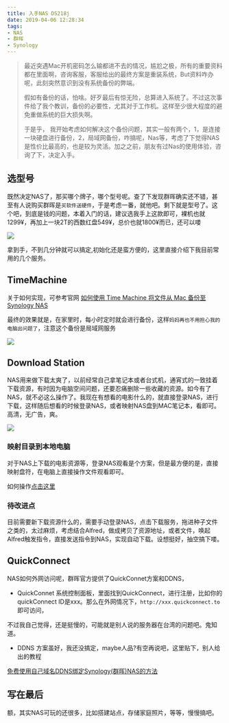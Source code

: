 ```yaml
---
title: 入手NAS DS218j
date: 2019-04-06 12:28:34
tags:
- NAS
- 群晖
- Synology
---
```

> 最近突遇Mac开机密码怎么输都进不去的情况，尴尬之极，所有的重要资料都在里面啊，咨询客服，客服给出的最终方案是重装系统，But资料咋办呢，此刻突然意识到没有系统备份的弊端。
> 
> 假如有备份的话，怕啥。好歹最后有惊无险，总算进入系统了。不过这次事件给了我个教训，备份的必要性，尤其对于工作机。这样至少很大程度的避免重做系统的巨大损失啊。
> 
> 于是乎， 我开始考虑如何解决这个备份问题，其实一般有两个，1，是连接一块硬盘进行备份，2，局域网备份，咋搞呢，Nas等，考虑了下觉得NAS是性价比最高的，也是较为灵活。加之之前，朋友有过Nas的使用体验，咨询了下，决定入手。

## 选型号
既然决定NAS了，那买哪个牌子，哪个型号呢。查了下发现群晖确实还不错，甚至有人说购买群晖是`买软件送硬件`，于是考虑一番，就他吧。剩下就是型号了。这个吧，到底是钱的问题，本着入门的话，建议选我手上这款即可，裸机也就1299¥，再加上一块2T的西数红盘549¥，总价也就1800¥而已，还可以喽

![](http://static.1991421.cn/2019-04-06-IMG_1458.JPG)

拿到手，不到几分钟就可以搞定,初始化还是蛮方便的，这里直接介绍下我目前常用的几个服务。

## TimeMachine
关于如何实现，可参考官网 [如何使用 Time Machine 将文件从 Mac 备份至 Synology NAS
](https://www.synology.com/zh-cn/knowledgebase/DSM/tutorial/Backup/How_to_back_up_files_from_Mac_to_Synology_NAS_with_Time_Machine#t1)

最终的效果就是，在家里时，每小时定时就会进行备份，这样`妈妈再也不用担心我的电脑出问题了`，注意这个备份是局域网服务

![](http://static.1991421.cn/2019-04-06-040811.png)

## Download Station
NAS用来做下载太爽了，以前经常自己拿笔记本或者台式机，通宵式的一致挂着下载资源，有时因为电脑空间问题，还要忍痛删除一些收藏的资源。如今有了NAS，就不必这么操作了。我现在有想看的电影什么的，就直接登录NAS，进行下载，这样随后想看的时候登录NAS，或者映射NAS盘到MAC笔记本，看即可。高清，无广告，爽。

![](http://static.1991421.cn/2019-04-06-041142.png)

### 映射目录到本地电脑
对于NAS上下载的电影资源等，登录NAS观看是个方案，但是最方便的是，直接映射盘符，在电脑上直接操作文件观看即可。

如何操作[点击这里](https://www.synology.com/zh-cn/knowledgebase/DSM/tutorial/File_Sharing/How_to_map_network_drives_from_your_Synology_NAS)

### 待改进点
目前需要新下载资源什么的，需要手动登录NAS，点击下载服务，拖进种子文件之类的，太过麻烦，考虑结合Alfred，做成拷贝了资源地址，或者文件，唤起Alfred触发指令，直接发送指令到NAS，实现自动下载。设想挺好，抽空搞下喽。


## QuickConnect
NAS如何外网访问呢，群晖官方提供了QuickConnet方案和DDNS，
- QuickConnet
系统控制面板，里面找到QuickConnect，进行注册，比如你的quickConnect ID是xxx。那么在外网情况下，`http://xxx.quickconnect.to`即可访问，

不过我自己觉得，还是挺慢的，可能就是别人说的服务器在台湾的问题吧。鬼知道。

- DDNS
方案虽好，我还没搞定，maybe人品?有空再说吧，这里贴下，别人给出的教程

[免费使用自己域名DDNS绑定Synology(群晖)NAS的方法](https://mapgun.com/archives/2287)

## 写在最后
额，其实NAS可玩的还很多，比如搭建站点，存储家庭照片，等等，慢慢搞吧。